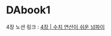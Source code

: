 # DAbook1

4장 노션 링크 : [4장 | 수치 연산이 쉬운 넘파이](https://www.notion.so/4-e9642c7d63604d51b447bf12d832ee75?pvs=4)
